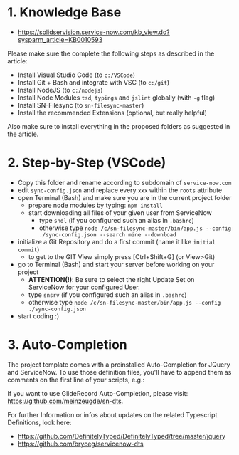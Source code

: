 # 1. Knowledge Base

* https://solidservision.service-now.com/kb_view.do?sysparm_article=KB0010593

Please make sure the complete the following steps as described in the article:

* Install Visual Studio Code (to `c:/VSCode`)
* Install Git + Bash and integrate with VSC (to `c:/git`)
* Install NodeJS (to `c:/nodejs`)
* Install Node Modules `tsd`, `typings` and `jslint` globally (with `-g` flag)
* Install SN-Filesync (to `sn-filesync-master`)
* Install the recommended Extensions (optional, but really helpful)

Also make sure to install everything in the proposed folders as suggested in the article.

# 2. Step-by-Step (VSCode)

* Copy this folder and rename according to subdomain of `service-now.com`
* edit `sync-config.json` and replace every `xxx` within the `roots` attribute
* open Terminal (Bash) and make sure you are in the current project folder
    * prepare node modules by typing: `npm install`
    * start downloading all files of your given user from ServiceNow
        * type `sndl` (if you configured such an alias in `.bashrc`)
        * otherwise type `node /c/sn-filesync-master/bin/app.js --config ./sync-config.json --search mine --download`
* initialize a Git Repository and do a first commit (name it like `initial commit`)
   	* to get to the GIT View simply press [Ctrl+Shift+G]  (or View>Git)
* go to Terminal (Bash) and start your server before working on your project
    * **ATTENTION(!)**: Be sure to select the right Update Set on ServiceNow for your configured User.
    * type `snsrv` (if you configured such an alias in `.bashrc`)
    * otherwise type `node /c/sn-filesync-master/bin/app.js --config ./sync-config.json`
* start coding :)

# 3. Auto-Completion

The project template comes with a preinstalled Auto-Completion for JQuery and ServiceNow.
To use those definition files, you'll have to append them as comments on the first line  of your scripts, e.g.:

If you want to use GlideRecord Auto-Completion, please visit: https://github.com/meinzeugde/sn-dts.

For further Information or infos about updates on the related Typescript Definitions, look here:

* https://github.com/DefinitelyTyped/DefinitelyTyped/tree/master/jquery
* https://github.com/bryceg/servicenow-dts